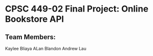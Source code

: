 # CPSC 449-02 Final Project: Online Bookstore API
## Team Members:
Kaylee Bliaya
ALan Blandon
Andrew Lau
